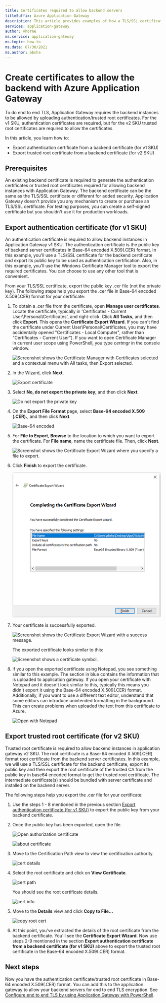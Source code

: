 ```yaml
---
title: Certificates required to allow backend servers
titleSuffix: Azure Application Gateway
description: This article provides examples of how a TLS/SSL certificate can be converted to authentication certificate and trusted root certificate that are required to allow backend instances in Azure Application Gateway
services: application-gateway
author: vhorne
ms.service: application-gateway
ms.topic: how-to
ms.date: 07/30/2021
ms.author: absha
---
```


# Create certificates to allow the backend with Azure Application Gateway

To do end to end TLS, Application Gateway requires the backend instances to be allowed by uploading authentication/trusted root certificates. For the v1 SKU, authentication certificates are required, but for the v2 SKU trusted root certificates are required to allow the certificates.

In this article, you learn how to:


- Export authentication certificate from a backend certificate (for v1 SKU)
- Export trusted root certificate from a backend certificate (for v2 SKU)

## Prerequisites

An existing backend certificate is required to generate the authentication certificates or trusted root certificates required for allowing backend instances with Application Gateway. The backend certificate can be the same as the TLS/SSL certificate or different for added security. Application Gateway doesn't provide you any mechanism to create or purchase an TLS/SSL certificate. For testing purposes, you can create a self-signed certificate but you shouldn't use it for production workloads. 

## Export authentication certificate (for v1 SKU)

An authentication certificate is required to allow backend instances in Application Gateway v1 SKU. The authentication certificate is the public key of backend server certificates in Base-64 encoded X.509(.CER) format. In this example, you'll use a TLS/SSL certificate for the backend certificate and export its public key to be used as authentication certification. Also, in this example, you'll use the Windows Certificate Manager tool to export the required certificates. You can choose to use any other tool that is convenient.

From your TLS/SSL certificate, export the public key .cer file (not the private key). The following steps help you export the .cer file in Base-64 encoded X.509(.CER) format for your certificate:

1. To obtain a .cer file from the certificate, open **Manage user certificates**. Locate the certificate, typically in 'Certificates - Current User\Personal\Certificates', and right-click. Click **All Tasks**, and then click **Export**. This opens the **Certificate Export Wizard**. If you can't find the certificate under Current User\Personal\Certificates, you may have accidentally opened "Certificates - Local Computer", rather than "Certificates - Current User"). If you want to open Certificate Manager in current user scope using PowerShell, you type *certmgr* in the console window.

   ![Screenshot shows the Certificate Manager with Certificates selected and a contextual menu with All tasks, then Export selected.](./media/certificates-for-backend-authentication/export.png)

2. In the Wizard, click **Next**.

   ![Export certificate](./media/certificates-for-backend-authentication/exportwizard.png)

3. Select **No, do not export the private key**, and then click **Next**.

   ![Do not export the private key](./media/certificates-for-backend-authentication/notprivatekey.png)

4. On the **Export File Format** page, select **Base-64 encoded X.509 (.CER).**, and then click **Next**.

   ![Base-64 encoded](./media/certificates-for-backend-authentication/base64.png)

5. For **File to Export**, **Browse** to the location to which you want to export the certificate. For **File name**, name the certificate file. Then, click **Next**.

   ![Screenshot shows the Certificate Export Wizard where you specify a file to export.](./media/certificates-for-backend-authentication/browse.png)

6. Click **Finish** to export the certificate.

   ![Screenshot shows the Certificate Export Wizard after you complete the file export.](./media/certificates-for-backend-authentication/finish-screen.png)

7. Your certificate is successfully exported.

   ![Screenshot shows the Certificate Export Wizard with a success message.](./media/certificates-for-backend-authentication/success.png)

   The exported certificate looks similar to this:

   ![Screenshot shows a certificate symbol.](./media/certificates-for-backend-authentication/exported.png)

8. If you open the exported certificate using Notepad, you see something similar to this example. The section in blue contains the information that is uploaded to application gateway. If you open your certificate with Notepad and it doesn't look similar to this, typically this means you didn't export it using the Base-64 encoded X.509(.CER) format. Additionally, if you want to use a different text editor, understand that some editors can introduce unintended formatting in the background. This can create problems when uploaded the text from this certificate to Azure.

   ![Open with Notepad](./media/certificates-for-backend-authentication/format.png)

## Export trusted root certificate (for v2 SKU)

Trusted root certificate is required to allow backend instances in application gateway v2 SKU. The root certificate is a Base-64 encoded X.509(.CER) format root certificate from the backend server certificates. In this example, we will use a TLS/SSL certificate for the backend certificate, export its public key and then export the root certificate of the trusted CA from the public key in base64 encoded format to get the trusted root certificate. The intermediate certificate(s) should be bundled with server certificate and installed on the backend server.

The following steps help you export the .cer file for your certificate:

1. Use the steps 1 - 8 mentioned in the previous section [Export authentication certificate (for v1 SKU)](#export-authentication-certificate-for-v1-sku) to export the public key from your backend certificate.

2. Once the public key has been exported, open the file.

   ![Open authorization certificate](./media/certificates-for-backend-authentication/openAuthcert.png)

   ![about certificate](./media/certificates-for-backend-authentication/general.png)

3. Move to the Certification Path view to view the certification authority.

   ![cert details](./media/certificates-for-backend-authentication/certdetails.png)

4. Select the root certificate and click on **View Certificate**.

   ![cert path](./media/certificates-for-backend-authentication/rootcert.png)

   You should see the root certificate details.

   ![cert info](./media/certificates-for-backend-authentication/rootcertdetails.png)

5. Move to the **Details** view and click **Copy to File...**

   ![copy root cert](./media/certificates-for-backend-authentication/rootcertcopytofile.png)

6. At this point, you've extracted the details of the root certificate from the backend certificate. You'll see the **Certificate Export Wizard**. Now use steps 2-9 mentioned in the section **Export authentication certificate from a backend certificate (for v1 SKU)** above to export the trusted root certificate in the Base-64 encoded X.509(.CER) format.

## Next steps

Now you have the authentication certificate/trusted root certificate in Base-64 encoded X.509(.CER) format. You can add this to the application gateway to allow your backend servers for end to end TLS encryption. See [Configure end to end TLS by using Application Gateway with PowerShell](./application-gateway-end-to-end-ssl-powershell.md).